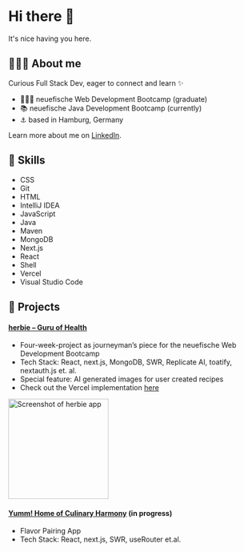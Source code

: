# Hi there 👋

It's nice having you here.

## 👩🏼‍💻 About me

Curious Full Stack Dev, eager to connect and learn ✨

- 👩🏼‍🎓 neuefische Web Development Bootcamp (graduate)
- 📚 neuefische Java Development Bootcamp (currently)
- ⚓ based in Hamburg, Germany

Learn more about me on [LinkedIn](https://www.linkedin.com/in/nora-kauczor/?locale=en_US).

## 🧠 Skills

- CSS
- Git
- HTML
- IntelliJ IDEA
- JavaScript
- Java
- Maven
- MongoDB
- Next.js
- React
- Shell
- Vercel
- Visual Studio Code

## 🔧 Projects

#### [herbie – Guru of Health](https://github.com/nora-kauczor/Yumm---Home-of-Culinary-Harmony)

- Four-week-project as journeyman’s piece for the neuefische Web Development Bootcamp
- Tech Stack: React, next.js, MongoDB, SWR, Replicate AI, toatify, nextauth.js et. al.
- Special feature: AI generated images for user created recipes
- Check out the Vercel implementation [here](https://herbie.vercel.app/)

<img src="https://github.com/user-attachments/assets/9a49ec89-75fc-4fcd-88cc-2b61755a21bc" alt="Screenshot of herbie app" width="200"/>

#### [Yumm! Home of Culinary Harmony](https://github.com/nora-kauczor/Yumm---Home-of-Culinary-Harmony) (in progress)
- Flavor Pairing App
- Tech Stack: React, next.js, SWR, useRouter et.al.




